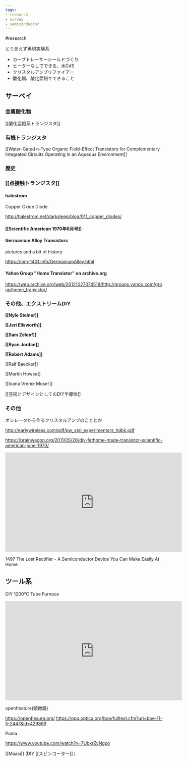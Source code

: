 ```yaml
---
tags:
- research
- survey
- semiconductor
---
```


#research

とりあえず再現実験系

- カーブトレーサーシールドづくり
- ヒーターなしでできる、水CdS
- クリスタルアンプリファイアー
- 酸化銅、酸化亜鉛でできること

## サーベイ

### 金属酸化物

[[酸化亜鉛系トランジスタ]]


### 有機トランジスタ

[[Water-Gated n-Type Organic Field-Effect Transistors for Complementary Integrated Circuits Operating in an Aqueous Environment]]

### 歴史

### [[点接触トランジスタ]]

#### halestrom 

Copper Oxide Diode

http://halestrom.net/darksleep/blog/011_copper_diodes/

#### [[Scientific American 1970年6月号]]

#### Germanium Alloy Transistors

pictures and a bit of history

https://ibm-1401.info/GermaniumAlloy.html

#### Yahoo Group "Home Transistor" on archive.org

https://web.archive.org/web/20121027074518/http://groups.yahoo.com/group/home_transistor/

### その他、エクストリームDIY

**[[Nyle Steiner]]**

**[[Jeri Ellsworth]]**

**[[Sam Zeloof]]**

**[[Ryan Jordan]]**

**[[Robert Adams]]**

[[Ralf Baecker]]

[[Martin Howse]]

[[Ioana Vreme Moser]]

[[芸術とデザインとしてのDIY半導体]]

### その他

オシレータから作るクリスタルアンプのこととか

http://earlywireless.com/pdf/pw_xtal_experimenters_hdbk.pdf

https://brainwagon.org/2011/05/20/diy-fethome-made-transistor-scientific-american-june-1970/

<iframe width="560" height="315" src="https://www.youtube.com/embed/vvx1PTYyTSk" title="YouTube video player" frameborder="0" allow="accelerometer; autoplay; clipboard-write; encrypted-media; gyroscope; picture-in-picture; web-share" allowfullscreen></iframe>

1497 The Lost Rectifier - A Semiconductor Device You Can Make Easily At Home


## ツール系

DIY 1200°C Tube Furnace

<iframe width="560" height="315" src="https://www.youtube.com/embed/oqOlrGPgng8" title="Building a 1200°C Tube Furnace" frameborder="0" allow="accelerometer; autoplay; clipboard-write; encrypted-media; gyroscope; picture-in-picture; web-share" allowfullscreen></iframe>


openflexture(顕微鏡)

https://openflexure.org/
https://opg.optica.org/boe/fulltext.cfm?uri=boe-11-5-2447&id=429869

Puma

https://www.youtube.com/watch?v=7UbkrZyNgpo

[[Maasi]] (DIY [[スピンコーター]] )



